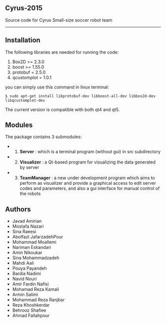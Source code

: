 ## Cyrus-2015
Source code for Cyrus Small-size soccer robot team

--------------------------------------------------------
## Installation
The following libraries are needed for running the code:

1. Box2D >= 2.3.0
2. boost >= 1.55.0
3. protobuf = 2.5.0
4. qcustomplot = 1.0.1

you can simply use this command in linux terminal:

    $ sudo apt-get install libprotobuf-dev libboost-all-dev libbox2d-dev libqcustomplot-dev

The current version is compatible with both qt4 and qt5.

## Modules
The package contains 3 submodules:
* 1. **Server** : which is a terminal program (without gui) in src subdirectory
* 2. **Visualizer** : a Qt-based program for visualizing the data generated by server
* 3. **TeamManager** : a new under development program which aims to perform as visualizer and provide
a graphical access to edit server codes and parameters, and also a gui interface for manual control of the robots

## Authors
* Javad Amirian
* Mostafa Nazari
* Sina Raeesi
* Abolfazl JafarzadehPour
* Mohammad Moallemi
* Nariman Eskandari
* Amin Nikoukar
* Sina Mohammadzadeh
* Mahdi Aali
* Pouya Payandeh
* Bardia Nadimi
* Navid Nouri
* Amir Fardin Nafisi
* Mohamad Reza Kamali
* Armin Salimi
* Mohammad Reza Ranjbar
* Reza Khoshkerdar
* Behrooz Shafiee
* Ahmad Fallahpour

